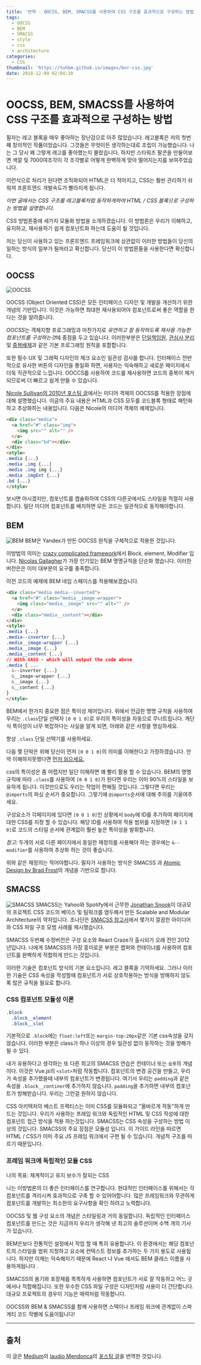 ```yaml
---
title: '번역 - OOCSS, BEM, SMACSS를 사용하여 CSS 구조를 효과적으로 구성하는 방법'
tags:
  - OOCSS
  - BEM
  - SMACSS
  - style
  - css
  - architecture
categories:
  - CSS
thumbnail: 'https://tuhbm.github.io/images/bnr-css.jpg'
date: 2018-12-09 02:04:10
---
```


# OOCSS, BEM, SMACSS를 사용하여 CSS 구조를 효과적으로 구성하는 방법

필자는 레고 블록을 매우 좋아하는 장난감으로 아주 많았습니다.
레고블록은 저의 첫번째 창의적인 작품이었습니다. 그것들은 무엇이든 생각하는대로 조립이 가능했습니다.
나는 그 당시 왜 그렇게 레고를 좋아했는지 몰랐습니다. 
하지만 스타워즈 팔콘을 만들어보면 색깔 및 7000여조각이 각 조각별로 어떻게 완벽하게 맞아 떨어지는지를 보여주었습니다.

이런식으로 처리가 된다면 조직화되어 HTML은 더 작아지고, CSS는 훨씬 관리하기 쉬워져 프론트엔드 개발속도가 빨라지게 됩니다.

*이번 글에서는 CSS 구조를 레고블록처럼 동작하게하여 HTML / CSS 블록으로 구성하는 방법을 설명합니다.*

CSS 방법론중에 세가지 모듈화 방법을 소개하겠습니다.
이 방법론은 우리가 이해하고, 유지하고, 재사용하기 쉽게 컴포넌트화 하는데 도움이 될 것입니다.

저는 당신이 사용하고 있는 프론트엔드 프레임워크에 상관없이 이러한 방법들이 당신의 일하는 방식의 일부가 될꺼라고 확신합니다.
당신이 이 방법론들을 사용한다면 확신합니다.
<!-- more -->
## OOCSS
![OOCSS](https://tuhbm.github.io/images/cssPosting/css_architecture/oocss.png)

OOCSS (Object Oriented CSS)은 모든 인터페이스 디자인 및 개발을 개선하기 위한 개념의 기반입니다. 
이것은 가능하면 최대한 재사용되어야 컴포넌트로써 좋은 역할을 한다는 것을 알려줍니다.

*OOCSS*는 객체지향 프로그래밍과 마찬가지로 *유연하고 잘 동작하도록 재사용 가능한 컴포넌트를 구성하는것*에 중점을 두고 있습니다.
이러한부분은 [단일책임원](https://en.wikipedia.org/wiki/Single_responsibility_principle), [관심사 분리](https://en.wikipedia.org/wiki/Separation_of_concerns) 및 [중복배제](https://en.wikipedia.org/wiki/Don%27t_repeat_yourself)과 같은 기본 프로그래밍 원칙을 포함합니다.  

또한 필수 UX 및 그래픽 디자인의 체크 요소인 일관성 검사를 합니다. 인터페이스 전반적으로 유사한 버튼의 디자인을 통일화 하면, 사용자는 익숙해하고 새로운 페이지에서 더욱 직관적으로 느낍니다.
OOCCS를 사용하여 코드를 재사용하면 코드의 중복이 제거 되므로써 더 빠르고 쉽게 만들 수 있습니다.

[Nicole Sullivan의 2010년 포스팅 글](http://www.stubbornella.org/content/2010/06/25/the-media-object-saves-hundreds-of-lines-of-code/)에서는 미디어 객체의 OOCSS를 적용한 장점에 대해 설명했습니다.
이글의 주요 내용은 HTML과 CSS 모두를 코드블록 형태로 패턴화하고 추상화하는 내용입니다. 다음은 Nicole의 미디어 객체의 예제입니다.

```html
<div class="media">
  <a href="#" class="img">
    <img src="" alt="" />
  </a> 
  <div class="bd"></div>
</div>
<style>
.media {...} 
.media .img {...} 
.media .img img {...} 
.media .imgExt {...} 
.bd {...}
</style>
```
보시면 아시겠지만, 컴포넌트를 캡슐화하여 CSS의 다른곳에서도 스타일을 적절히 사용합니다.
밀단 미디어 컴포넌트를 배치하면 모든 코드는 일관적으로 동작해야합니다.

## BEM
![BEM](https://tuhbm.github.io/images/cssPosting/css_architecture/bem.png)
BEM은 Yandex가 만든 OOCSS 원칙을 구체적으로 적용한 것입니다.

이방법의 의미는 [crazy complicated framework](https://en.bem.info/methodology/quick-start/)에서 Block, element, Modifier 입니다.
[Nicolas Gallagher](http://nicolasgallagher.com/about-html-semantics-front-end-architecture/)가 가장 인기있는 BEM 명명규칙을 단순화 했습니다.
이러한 버전은은 이미 대부분의 요구를 충족합니다.

이전 코드의 예제에 BEM 네임 스페이스를 적용해보겠습니다.
```html
<div class="media media--inverted">
  <a href="#" class="media__image-wrapper">
    <img class="media__image" src="" alt="" />
  </a>
  <div class="media__content"></div>
</div>
<style>
.media {...}
.media--inverter {...}
.media__image-wrapper {...}
.media__image {...}
.media__content {...}
// With SASS - which will output the code above
.media { ... 
  &--inverter {...} 
  &__image-wrapper {...} 
  &__image {...} 
  &__content {...} 
}
</style>
```
BEM에서 한가지 중요한 점은 특이성 제어입니다. 위에서 언급한 명명 규칙을 사용하여 우리는 `.class`단일 선택자 `[0 0 1 0]`로 우리의 특이성을 자동으로 무너트립니다.
계단식 특이성이 너무 복잡하다는 사실을 알게 되면, 아래와 같은 사항을 명심하세요.

항상 `.class` 단일 선택기를 사용하세요.

다음 몇 단락은 위해 당신이 먼저 `[0 0 1 0]`의 의미를 이해한다고 가정하겠습니다.
만약 이해하지못했다면 [먼저 읽으세요.](https://www.smashingmagazine.com/2007/07/css-specificity-things-you-should-know/)

css의 특이성은 좀 어렵지만 일단 이해하면 꽤 빨리 활용 할 수 있습니다. BEM의 명명규칙에 따라 `.class`를 사용하여 `[0 0 1 0]`가 된다면 우리는 이미 90%의 스타일을 보유하게 됩니다.
이것만으로도 우리는 작업이 편해질 것입니다. 그렇다면 우리는 `@imports`의 파싱 순서가 중요합니다.
그렇기에 `@imports`순서에 대해 주의를 기울여주세요.

구성요소가 각페이지에 있다면 `[0 0 1 0]`인 상황에서 `body`에 ID를 추가하여 페이지에 대한 CSS를 지정 할 수 있습니다.
해당 ID를 사용하여 적용 범위를 지정하면 `[0 1 1 0]`로 코드의 스타일 순서에 관계없이 훨씬 높은 특이성을 발휘합니다.

*참고*: 두개의 서로 다른 페이지에서 동일한 재정의를 사용해야 하는 경우에는 `&--modifier`를 사용하여 추상화 하는 것이 좋습니다.

위와 같은 재정의는 적어야합니다. 
필자가 사용하는 방식은 SMACSS 과 [Atomic Design by Brad Frost](https://shop.bradfrost.com/)의 개념을 기반으로 합니다.

## SMACSS
![SMACSS](https://tuhbm.github.io/images/cssPosting/css_architecture/smacss.png)
SMACSS는 Yahoo와 Spotify에서 근무한 [Jonathan Snook](https://snook.ca/)이 대규모의 프로젝트 CSS 코드의 베이스 및 팀워크를 염두해서 만든  Scalable and Modular Architecture의 약자입니다.
조나단은 [SMACSS 참고서](https://smacss.com/)에서 몇가지 깔끔한 아이디어와 CSS 파일 구조 모범 사례를 제시했습니다.

SMACSS 두번째 수정버전은 구성 요소와 React Craze가 출시되기 오래 전인 2012 년입니다. 
나에게 SMACSS의 가장 흥미로운 부분은 랩퍼와 컨테이너를 사용하여 컴포넌트를 완벽하게 적합하게 만드는 것입니다.

이러한 기술은 컴포넌트 방식의 기본 요소입니다. 레고 블록을 기억하세요.
그러나 이러한 기술은 CSS 속성을 작성할때 컴포넌트가 서로 상호작용하는 방식을 방해하지 않도록 많은 규칙을 필요로 합니다.

### CSS 컴포넌트 모듈성 이론

```css
.block 
  .block__element 
  .block__slot
```
기본적으로 `.block`에는 `float:left`또는 `margin-top:20px`같은 기본 css속성을 갖지 않습니다.
이러한 부분은 class가 하나 이상의 경우 일관성 없이 동작하는 것을 방해가 될 수 있다.

내가 유용하다고 생각하는 또 다른 최고의 SMACSS 연습은 컨테이너 또는 `슬롯`의 개념이다.
이것은 Vue.js의 `<slot>`처럼 작동합니다. 컴포넌트의 변경 공간을 만들고, 우리가 속성을 추가했을때 내부의 컴포넌트가 변경됩니다.
여기서 우리는 `padding`과 같은 속성을 `.block__continer`에 추가하지 않습니다. `padding`을 추가하면 내부의 컴포넌트가 방해받습니다.
우리는 그런걸 원하지 않습니다.

CSS 아키텍처의 베스트 프랙티스는 이미 CSS를 모듈화되고 "올바르게 작동"하게 만드는 것입니다. 
우리가 사용하는 프레임 워크와 독립적인 HTML 및 CSS 작성에 대한 컴포넌트 접근 방식을 적용 하는것입니다.
SMACSS는 CSS 속성을 구성하는 방법 이상의 것입니다. SMACSS의 주요 장점은 모듈성 입니다.
이 가이드 라인을 따르면 HTML / CSS가 이미 주요 JS 프레임 워크에서 구현 될 수 있습니다. 개념적 구조를 따르기 때문입니다.

### 프레임 워크에 독립적인 모듈 CSS
나의 목표: 체계적이고 유지 보수가 잘되는 CSS

나는 이방법론의 더 좋은 인터페이스를 연구합니다. 현대적인 인터페이스를 위해서는 각 컴포넌트를 격리시켜 효과적으로 구축 할 수 있어야합니다.
많은 프레임워크와 무관하게 컴포넌트를 개발하는 최소한의 요구사항을 확인 하려고 노력합니다.

OOCSS 및 웹 구성 요소의 개념은 스타일링과 거의 동일합니다. 
독립적인 인터페이스 컴포넌트를 만드는 것은 지금까지 우리가 생각해 낸 최고의 솔루션이며 수백 개의 기사가 있습니다.

BEM은보다 전통적인 설정에서 작업 할 때 특히 유용합니다.
이 환경에서는 해당 컴포넌트의 스타일을 범위 지정하고 요소에 컨텍스트 정보를 추가하는 두 가지 용도로 사용됩니다. 
하지만 이제는 익숙해지기 때문에 React 나 Vue 에서도 BEM 클래스 이름을 사용하게됩니다 .

SMACSS의 용기와 포장재를 똑똑하게 사용하면 컴포넌트가 서로 잘 작동하고 어느 곳에서나 적합해집니다. 
또한 우수한 CSS 파일 구성은 디자인처럼 사용이 더 간단합니다. 
대규모 프로젝트의 경우이 기능은 매력처럼 작동합니다.

OOCSS와 BEM & SMACSS를 함께 사용하면 스택이나 프레임 워크에 관계없이 스파게티 코드 작별에 도움이됩니다!


********
## 출처

이 글은 [Medium](https://medium.com/)의 [laudio Mendonca](https://medium.freecodecamp.org/@claudioccm2)의 [포스팅 글](https://medium.freecodecamp.org/how-to-better-organize-your-css-architecture-with-oocss-bem-smacss-65e8a5c207c0)을 번역한 것입니다.
